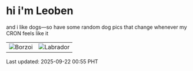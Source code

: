# hi i'm Leoben

and i like dogs—so have some random dog pics that change whenever my CRON feels like it

|  |  |
|--------|----------|
| ![Borzoi](https://random-dog-vercel.vercel.app/api/random-borzoi?v=1758473753) | ![Labrador](https://random-dog-vercel.vercel.app/api/random-labrador?v=1758473753) |

Last updated: 2025-09-22 00:55 PHT
